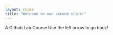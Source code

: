 ```yaml
---
layout: slide
title: "Welcome to our second slide!"
---
```

A  Github Lab Course
Use the left arrow to go back!
